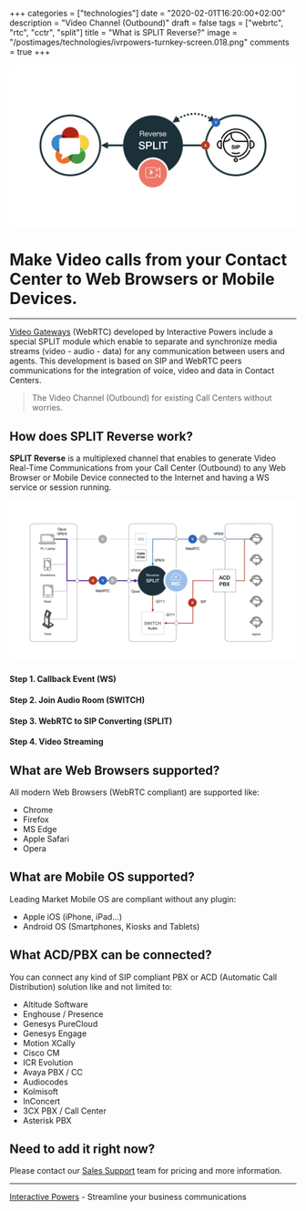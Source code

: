 +++
categories = ["technologies"]
date = "2020-02-01T16:20:00+02:00"
description = "Video Channel (Outbound)"
draft = false
tags = ["webrtc", "rtc", "cctr", "split"]
title = "What is SPLIT Reverse?"
image = "/postimages/technologies/ivrpowers-turnkey-screen.018.png"
comments = true
+++

![SPLIT Reverse](/postimages/technologies/ivrpowers-turnkey-screen.018.png)

#	Make Video calls from your Contact Center to Web Browsers or Mobile Devices.
---

[Video Gateways](https://ivrpowers.com/videortc) (WebRTC) developed by Interactive Powers include a special SPLIT module which enable to separate and synchronize media streams (video - audio - data) for any communication between users and agents. This development is based on SIP and WebRTC peers communications for the integration of voice, video and data in Contact Centers.

> The Video Channel (Outbound) for existing Call Centers without worries.

## How does SPLIT Reverse work?

**SPLIT Reverse** is a multiplexed channel that enables to generate Video Real-Time Communications from your Call Center (Outbound) to any Web Browser or Mobile Device connected to the Internet and having a WS service or session running.

![SPLIT Reverse Diagram](/postimages/technologies/ivrpowers-turnkey-screen.021.png)

####	Step 1. Callback Event (WS)

####	Step 2. Join Audio Room (SWITCH)

####	Step 3. WebRTC to SIP Converting (SPLIT)

####	Step 4. Video Streaming

##	What are Web Browsers supported?

All modern Web Browsers (WebRTC compliant) are supported like:

* Chrome
* Firefox
* MS Edge
* Apple Safari
* Opera

##	What are Mobile OS supported?

Leading Market Mobile OS are compliant without any plugin:

* Apple iOS (iPhone, iPad…)
* Android OS (Smartphones, Kiosks and Tablets)

##	What ACD/PBX can be connected?

You can connect any kind of SIP compliant PBX or ACD (Automatic Call Distribution) solution like and not limited to:

* Altitude Software
* Enghouse / Presence
* Genesys PureCloud
* Genesys Engage
* Motion XCally
* Cisco CM
* ICR Evolution
* Avaya PBX / CC
* Audiocodes
* Kolmisoft
* InConcert
* 3CX PBX / Call Center
* Asterisk PBX

##	Need to add it right now?

Please contact our [Sales Support](https://www.ivrpowers.com/support-services/) team for pricing and more information.

---
[Interactive Powers](http://www.ivrpowers.com/) - Streamline your business communications
